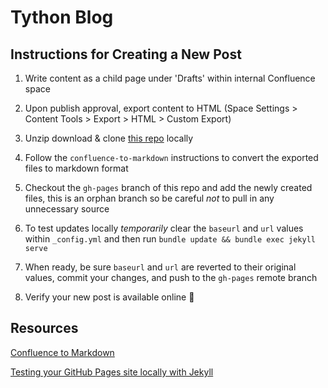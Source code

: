 # Tython Blog

## Instructions for Creating a New Post

1. Write content as a child page under 'Drafts' within internal Confluence space

2. Upon publish approval, export content to HTML (Space Settings > Content Tools > Export > HTML > Custom Export)

3. Unzip download & clone [this repo](https://github.com/tythonco/confluence-to-markdown) locally

4. Follow the `confluence-to-markdown` instructions to convert the exported files to markdown format

5. Checkout the `gh-pages` branch of this repo and add the newly created files, this is an orphan branch so be careful *not* to pull in any unnecessary source

6. To test updates locally *temporarily* clear the `baseurl` and `url` values within `_config.yml` and then run `bundle update && bundle exec jekyll serve`

7. When ready, be sure `baseurl` and `url` are reverted to their original values, commit your changes, and push to the `gh-pages` remote branch

8. Verify your new post is available online :tada:

## Resources

[Confluence to Markdown](https://github.com/tythonco/confluence-to-markdown)

[Testing your GitHub Pages site locally with Jekyll](https://docs.github.com/en/github/working-with-github-pages/testing-your-github-pages-site-locally-with-jekyll)